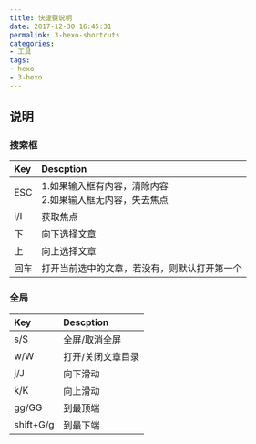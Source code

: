 ```yaml
---
title: 快捷键说明
date: 2017-12-30 16:45:31
permalink: 3-hexo-shortcuts
categories:
- 工具
tags:
- hexo
- 3-hexo
---
```


## 说明
### 搜索框
| Key | Descption |
| :- | :- |
| ESC | 1.如果输入框有内容，清除内容<br>2.如果输入框无内容，失去焦点 |
| i/I | 获取焦点 |
| 下 | 向下选择文章 |
| 上 | 向上选择文章 |
| 回车 | 打开当前选中的文章，若没有，则默认打开第一个 |

### 全局
| Key | Descption |
| :- | :- |
| s/S | 全屏/取消全屏 |
| w/W | 打开/关闭文章目录 |
| j/J | 向下滑动 |
| k/K | 向上滑动 |
| gg/GG | 到最顶端 |
| shift+G/g | 到最下端 |

